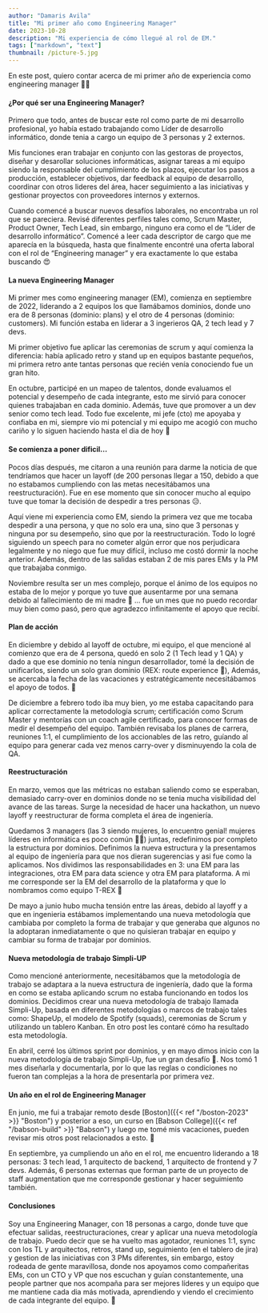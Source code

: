 ```yaml
---
author: "Damaris Avila"
title: "Mi primer año como Engineering Manager"
date: 2023-10-28
description: "Mi experiencia de cómo llegué al rol de EM."
tags: ["markdown", "text"]
thumbnail: /picture-5.jpg
---
```


En este post, quiero contar acerca de mi primer año de experiencia como engineering manager <span class="emojify">:woman_technologist:</span> 

#### ¿Por qué ser una Engineering Manager?

Primero que todo, antes de buscar este rol como parte de mi desarrollo profesional, yo había estado trabajando como Líder de desarrollo informático, donde tenia a cargo un equipo de 3 personas y 2 externos. 

Mis funciones eran trabajar en conjunto con las gestoras de proyectos, diseñar y desarollar soluciones informáticas, asignar tareas a mi equipo siendo la responsable del cumplimiento de los plazos, ejecutar los pasos a producción, establecer objetivos, dar feedback al equipo de desarrollo, coordinar con otros lideres del área, hacer seguimiento a las iniciativas y gestionar proyectos con proveedores internos y externos. 

Cuando comencé a buscar nuevos desafíos laborales, no encontraba un rol que se pareciera. Revisé diferentes perfiles tales como, Scrum Master, Product Owner, Tech Lead, sin embargo, ninguno era como el de “Líder de desarrollo informático”. Comencé a leer cada descriptor de cargo que me aparecía en la búsqueda, hasta que finalmente encontré una oferta laboral con el rol de “Engineering manager” y era exactamente lo que estaba buscando 😍


#### La nueva Engineering Manager

Mi primer mes como engineering manager (EM), comienza en septiembre de 2022, liderando a 2 equipos los que llamábamos dominios, donde uno era de 8 personas (dominio: plans) y el otro de 4 personas (dominio: customers). Mi función estaba en liderar a 3 ingerieros QA, 2 tech lead y 7 devs. 

Mi primer objetivo fue aplicar las ceremonias de scrum y aquí comienza la diferencia: había aplicado retro y stand up en equipos bastante pequeños, mi primera retro ante tantas personas que recién venía conociendo fue un gran hito. 

En octubre, participé en un mapeo de talentos, donde evaluamos el potencial y desempeño de cada integrante, esto me sirvió para conocer quienes trabajaban en cada dominio. Además, tuve que promover a un dev senior como tech lead. Todo fue excelente, mi jefe (cto) me apoyaba y confiaba en mi, siempre vio mi potencial y mi equipo me acogió con mucho cariño y lo siguen haciendo hasta el dia de hoy 🤗 


#### Se comienza a poner dificil...
Pocos días después, me citaron a una reunión para darme la noticia de que tendríamos que hacer un layoff (de 200 personas llegar a 150, debido a que no estabamos cumpliendo con las metas necesitábamos una reestructuración). Fue en ese momento que sin conocer mucho al equipo tuve que tomar la decisión de despedir a tres personas 😥.

Aquí viene mi experiencia como EM, siendo la primera vez que me tocaba despedir a una persona, y que no solo era una, sino que 3 personas y ninguna por su desempeño, sino que por la reestructuración. Todo lo logré siguiendo un speech para no cometer algún error que nos perjudicara legalmente y no niego que fue muy difícil, incluso me costó dormir la noche anterior. Además, dentro de las salidas estaban 2 de mis pares EMs y la PM que trabajaba conmigo.

Noviembre resulta ser un mes complejo, porque el ánimo de los equipos no estaba de lo mejor y porque yo tuve que ausentarme por una semana debido al fallecimiento de mi madre 👼 ... fue un mes que no puedo recordar muy bien como pasó, pero que agradezco infinitamente el apoyo que recibí.


#### Plan de acción

En diciembre y debido al layoff de octubre, mi equipo, el que mencioné al comienzo que era de 4 persona, quedó en solo 2 (1 Tech lead y 1 QA) y dado a que ese dominio no tenía ningun desarrollador, tomé la decisión de unificarlos, siendo un solo gran dominio (REX: route experience 🦖), Además, se acercaba la fecha de las vacaciones y estratégicamente necesitábamos el apoyo de todos. 🌴

De diciembre a febrero todo iba muy bien, yo me estaba capacitando para aplicar correctamente la metodología scrum; certificación como Scrum Master y mentorías con un coach agile certificado, para conocer formas de medir el desempeño del equipo. También revisaba los planes de carrera, reuniones 1:1, el cumplimiento de los accionables de las retro, guíando al equipo para generar cada vez menos carry-over y disminuyendo la cola de QA. 

#### Reestructuración
En marzo, vemos que las métricas no estaban saliendo como se esperaban, demasiado carry-over en dominios donde no se tenia mucha visibilidad del avance de las tareas. Surge la necesidad de hacer una hackathon, un nuevo layoff y reestructurar de forma completa el área de ingeniería. 

Quedamos 3 managers (las 3 siendo mujeres, lo encuentro genial! mujeres líderes en informática es poco común 👩‍💻) juntas, redefinimos por completo la estructura por dominios.  Definimos la nueva estructura y la presentamos al equipo de ingeniería para que nos dieran sugerencias y asi fue como la aplicamos. Nos dividimos las responsabilidades en 3: una EM para las integraciones, otra EM para data science y otra EM para plataforma. A mi me corresponde ser la EM del desarrollo de la plataforma y que lo nombramos como equipo T-REX 🦖 

De mayo a junio hubo mucha tensión entre las áreas, debido al layoff y a que en ingenieria estábamos implementando una nueva metodología que cambiaba por completo la forma de trabajar y que generaba que algunos no la adoptaran inmediatamente o que no quisieran trabajar en equipo y cambiar su forma de trabajar por dominios.


#### Nueva metodología de trabajo Simpli-UP

Como mencioné anteriormente, necesitábamos que la metodología de trabajo se adaptara a la nueva estructura de ingeniería, dado que la forma en como se estaba aplicando scrum no estaba funcionando en todos los dominios. Decidimos crear una nueva metodología de trabajo llamada Simpli-Up, basada en diferentes metodologías o marcos de trabajo tales como: ShapeUp, el modelo de Spotify (squads), ceremonias de Scrum y utilizando un tablero Kanban. En otro post les contaré cómo ha resultado esta metodología. 

En abril, cerré los últimos sprint por dominios, y en mayo dimos inicio con la nueva metodología de trabajo Simpli-Up, fue un gran desafío 🤩. Nos tomó 1 mes diseñarla y documentarla, por lo que las reglas o condiciones no fueron tan complejas a la hora de presentarla por primera vez. 


#### Un año en el rol de Engineering Manager

En junio, me fui a trabajar remoto desde [Boston]({{< ref "/boston-2023" >}} "Boston") y posterior a eso, un curso en  [Babson College]({{< ref "/babson-build" >}} "Babson") y luego me tomé mis vacaciones, pueden revisar mis otros post relacionados a esto. 🌴 

En septiembre, ya cumpliendo un año en el rol, me encuentro liderando a 18 personas: 3 tech lead, 1 arquitecto de backend, 1 arquitecto de frontend y 7 devs. Además, 6 personas externas que forman parte de un proyecto de staff augmentation que me corresponde gestionar y hacer seguimiento también.


#### Conclusiones
Soy una Engineering Manager, con 18 personas a cargo, donde tuve que efectuar salidas, reestructuraciones, crear y aplicar una nueva metodología de trabajo. Puedo decir que se ha vuelto mas agotador, reuniones 1:1, sync con los TL y arquitectos, retros, stand up, seguimiento (en el tablero de jira) y gestion de las iniciativas con 3 PMs diferentes, sin embargo, estoy rodeada de gente maravillosa, donde nos apoyamos como compañeritas EMs, con un CTO y VP que nos escuchan y guían constantemente, una people partner que nos acompaña para ser mejores líderes y un equipo que me mantiene cada dia más motivada, aprendiendo y viendo el crecimiento de cada integrante del equipo. 🚀
